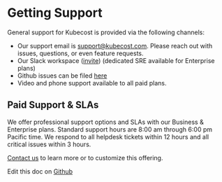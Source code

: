 Getting Support
===============

General support for Kubecost is provided via the following channels:

* Our support email is <support@kubecost.com>. Please reach out with issues, questions, or even feature requests.
* Our Slack workspace ([invite](https://join.slack.com/t/kubecost/shared_invite/enQtNTA2MjQ1NDUyODE5LWFjYzIzNWE4MDkzMmUyZGU4NjkwMzMyMjIyM2E0NGNmYjExZjBiNjk1YzY5ZDI0ZTNhZDg4NjlkMGRkYzFlZTU)) (dedicated SRE available for Enterprise plans)
* Github issues can be filed [here](https://github.com/kubecost/cost-analyzer-helm-chart/issues/new/choose)
* Video and phone support available to all paid plans.

## Paid Support & SLAs

We offer professional support options and SLAs with our Business & Enterprise plans. Standard support hours are 8:00 am through 6:00 pm Pacific time. We respond to all helpdesk tickets within 12 hours and all critical issues within 3 hours.

[Contact us](https://www.kubecost.com/about/#contact-module-2) to learn more or to customize this offering.

Edit this doc on [Github](https://github.com/kubecost/docs/blob/master/support-channels.md)

<!--- {"article":"4407595983127","section":"4402815696919","permissiongroup":"1500001277122"} --->